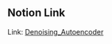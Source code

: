 Notion Link
------------
Link: [Denoising_Autoencoder](https://www.notion.so/Denoising-Autoencoder-1101919ca56840bc88bfe7093a0377d8)
